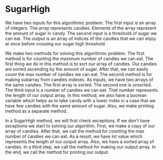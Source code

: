 # SugarHigh
We have two inputs for this algorithmic problem. The first input is an array of integers. The array represents candies. Elements of the array represent the amount of sugar in candy. The second input is a threshold of sugar we can eat. The output is an array of indices of the candies that we can enjoy at once before crossing our sugar high threshold.

We make two methods for solving this algorithmic problem. The first method is for counting the maximum number of candies we can eat. The first thing we do in this method is to sort our array of candies. Our candies are sorted ascending by the amount of sugar. After that, we can easily count the max number of candies we can eat. The second method is for making subarray from candies indexes. As inputs, we have two arrays of the same candies. The first array is sorted. The second one is unsorted. The third input is a number of candies we can eat. That number represents the length of our output array. In this method, we also have a boolean variable which helps as to take candy with a lower index in a case that we have few candies with the same amount of sugar. Also, we make printing method as a separate method.

In a SugarHigh method, we will first check exceptions. If we don't have exceptions we start to solving our algorithm. First, we make a copy of our array of candies. After that, we call the method for counting the max number of candies we can eat. As a result, we have int value which represents the length of our output array. Also, we have a sorted array of candies. In a third step, we call the method for making our output array. In the end, we call the method for printing our output.
